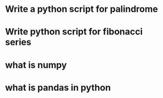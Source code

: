 # Write a python script for palindrome
# Write   python script for fibonacci series
# what is numpy
# what is pandas in python
